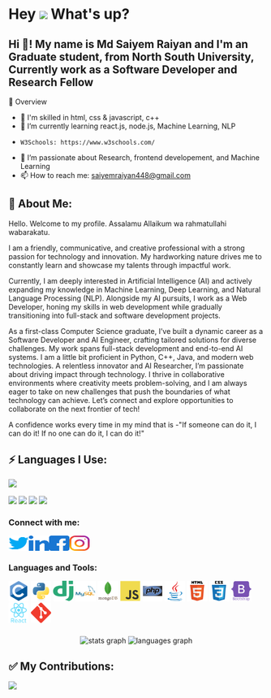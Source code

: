 
<h1> Hey <img src="https://emojis.slackmojis.com/emojis/images/1577305505/7373/hand_wave.gif?1577305505" width="50" /> What's up?</h1>
<h2 align="left">Hi 👋! My name is Md Saiyem Raiyan and I'm an Graduate student, from North South University, Currently work as a Software Developer and Research Fellow </h2>

📖 Overview

- 👑 I'm skilled in html, css & javascript, c++
- 🔭 I’m currently learning react.js, node.js, Machine Learning, NLP
-     W3Schools: https://www.w3schools.com/
- 🌱 I’m passionate about Research, frontend developement, and Machine Learning
- 📫 How to reach me: saiyemraiyan448@gmail.com

## 🚀 About Me:

Hello. Welcome to my profile.
Assalamu Allaikum wa rahmatullahi wabarakatu.

I am a friendly, communicative, and creative professional with a strong passion for technology and innovation. My hardworking nature drives me to constantly learn and showcase my talents through impactful work.

Currently, I am deeply interested in Artificial Intelligence (AI) and actively expanding my knowledge in Machine Learning, Deep Learning, and Natural Language Processing (NLP). Alongside my AI pursuits, I work as a Web Developer, honing my skills in web development while gradually transitioning into full-stack and software development projects.

As a first-class Computer Science graduate, I’ve built a dynamic career as a Software Developer and AI Engineer, crafting tailored solutions for diverse challenges. My work spans full-stack development and end-to-end AI systems. I am a little bit proficient in Python, C++, Java, and modern web technologies. A relentless innovator and AI Researcher, I’m passionate about driving impact through technology. I thrive in collaborative environments where creativity meets problem-solving, and I am always eager to take on new challenges that push the boundaries of what technology can achieve. Let’s connect and explore opportunities to collaborate on the next frontier of tech!

A confidence works every time in my mind that is -"If someone can do it, I can do it! If no one can do it, I can do it!"


## ⚡ Languages I Use:

![](http://github-profile-summary-cards.vercel.app/api/cards/repos-per-language?username=SaiyemRaiyan&theme=blue_green)

<div> <a href="https://twitter.com/sayem_raiyan?s=07" target="_blank"><img src="https://img.shields.io/badge/Twitter-1DA1F2?style=for-the-badge&logo=twitter&logoColor=white" target="_blank"></a>
<a href="https://www.linkedin.com/in/saiyem-raiyan-70806120b/" target="_blank"><img src="https://img.shields.io/badge/LinkedIn-0077B5?style=for-the-badge&logo=linkedin&logoColor=white" target="_blank"></a>
<a href="https://github.com/SaiyemRaiyan " target="_blank"><img src="https://img.shields.io/badge/GitHub-100000?style=for-the-badge&logo=github&logoColor=white" target="_blank"></a>
<a href="https://instagram.com/saiyem_raiyan_here_?igsh=NjhOdmdkYWdza3Ju" target="_blank"><img src="https://img.shields.io/badge/Instagram-E4405F?style=for-the-badge&logo=instagram&logoColor=white" target="_blank"></a>
</div><h3 align="left">Connect with me:</h3>
<p align="left">
<a href="https://twitter.com/sayem_raiyan?s=07" target="blank"><img align="center" src="https://raw.githubusercontent.com/teamedwardforever/Readme-Generator/71f25dd8b98329b168142a6b782a107b75eab178/svg/Social/twitter.svg" alt="SaiyemRaiyan" height="30" width="40" /></a><a href="https://www.linkedin.com/in/saiyem-raiyan-70806120b/" target="blank"><img align="center" src="https://raw.githubusercontent.com/teamedwardforever/Readme-Generator/71f25dd8b98329b168142a6b782a107b75eab178/svg/Social/linked-in-alt.svg" alt="SaiyemRaiyan" height="30" width="40" /></a><a href="https://facebook.com/sayem.raiyan" target="blank"><img align="center" src="https://raw.githubusercontent.com/teamedwardforever/Readme-Generator/71f25dd8b98329b168142a6b782a107b75eab178/svg/Social/facebook.svg" alt="SaiyemRaiyan" height="30" width="40" /></a><a href="https://instagram.com/saiyem_raiyan_here_?igsh=NjhOdmdkYWdza3Ju" target="blank"><img align="center" src="https://raw.githubusercontent.com/teamedwardforever/Readme-Generator/71f25dd8b98329b168142a6b782a107b75eab178/svg/Social/instagram.svg" alt="SaiyemRaiyan" height="30" width="40" /></a></p>

<h3 align="left">Languages and Tools:</h3>
<p align="left">
<img src="https://raw.githubusercontent.com/teamedwardforever/Readme-Generator/71f25dd8b98329b168142a6b782a107b75eab178/svg/Skills/Languages/c-original.svg" alt="C" width="40" height="40"/>
<img src="https://raw.githubusercontent.com/teamedwardforever/Readme-Generator/71f25dd8b98329b168142a6b782a107b75eab178/svg/Skills/Languages/python-original.svg" alt="Python" width="40" height="40"/>
<img src="https://raw.githubusercontent.com/teamedwardforever/Readme-Generator/71f25dd8b98329b168142a6b782a107b75eab178/svg/Skills/Framework/django.svg" alt="Django" width="40" height="40"/>
<img src="https://raw.githubusercontent.com/teamedwardforever/Readme-Generator/71f25dd8b98329b168142a6b782a107b75eab178/svg/Skills/Database/mysql-original-wordmark.svg" alt="Mysql" width="40" height="40"/>
<img src="https://raw.githubusercontent.com/teamedwardforever/Readme-Generator/71f25dd8b98329b168142a6b782a107b75eab178/svg/Skills/Database/mongodb-original-wordmark.svg" alt="Mongodb" width="40" height="40"/>
<img src="https://raw.githubusercontent.com/teamedwardforever/Readme-Generator/71f25dd8b98329b168142a6b782a107b75eab178/svg/Skills/Languages/javascript-original.svg" alt="Javascript" width="40" height="40"/>
<img src="https://raw.githubusercontent.com/teamedwardforever/Readme-Generator/71f25dd8b98329b168142a6b782a107b75eab178/svg/Skills/Languages/php-original.svg" alt="PHP" width="40" height="40"/>
<img src="https://raw.githubusercontent.com/teamedwardforever/Readme-Generator/71f25dd8b98329b168142a6b782a107b75eab178/svg/Skills/Languages/java-original.svg" alt="Java" width="40" height="40"/>
<img src="https://raw.githubusercontent.com/teamedwardforever/Readme-Generator/71f25dd8b98329b168142a6b782a107b75eab178/svg/Skills/Frontend/html5-original-wordmark.svg" alt="HTML" width="40" height="40"/>
<img src="https://raw.githubusercontent.com/teamedwardforever/Readme-Generator/71f25dd8b98329b168142a6b782a107b75eab178/svg/Skills/Frontend/css3-original-wordmark.svg" alt="Css" width="40" height="40"/>
<img src="https://raw.githubusercontent.com/teamedwardforever/Readme-Generator/71f25dd8b98329b168142a6b782a107b75eab178/svg/Skills/Frontend/bootstrap-plain-wordmark.svg" alt="Bootstrap" width="40" height="40"/>
<img src="https://raw.githubusercontent.com/teamedwardforever/Readme-Generator/71f25dd8b98329b168142a6b782a107b75eab178/svg/Skills/Frontend/react-original-wordmark.svg" alt="React" width="40" height="40"/>
<img src="https://raw.githubusercontent.com/teamedwardforever/Readme-Generator/71f25dd8b98329b168142a6b782a107b75eab178/svg/Skills/Other/git-scm-icon.svg" alt="Git" width="40" height="40"/>
</p>

###

<div align="center">
  <img src="https://github-readme-stats.vercel.app/api?username=SaiyemRaiyan&hide_title=false&hide_rank=false&show_icons=true&include_all_commits=true&count_private=true&disable_animations=false&theme=dracula&locale=en&hide_border=false" height="150" alt="stats graph"  />
  <img src="https://github-readme-stats.vercel.app/api/top-langs?username=SaiyemRaiyan&locale=en&hide_title=false&layout=compact&card_width=320&langs_count=5&theme=dracula&hide_border=false" height="150" alt="languages graph"  />
</div>

## 

## ✅ My Contributions:

![](http://github-profile-summary-cards.vercel.app/api/cards/profile-details?username=SaiyemRaiyan&theme=blue_green)

